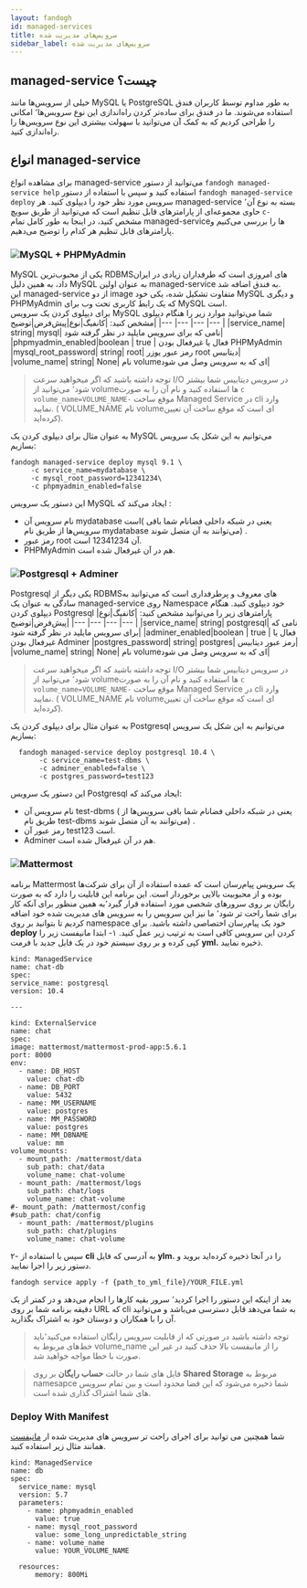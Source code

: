 ```yaml
---
layout: fandogh
id: managed-services
title: سرویس‌های مدیریت شده
sidebar_label: سرویس‌های مدیریت شده
---
```

## managed-service چیست؟
خیلی از سرویس‌ها مانند MySQL یا PostgreSQL به طور مداوم توسط کاربران فندق استفاده می‌شوند. ما در فندق برای ساده‌تر کردن راه‌اندازی این نوع سرویس‌ها٬ امکانی را طراحی کردیم که به کمک آن می‌توانید با سهولت بیشتری این نوع سرویس‌ها را راه‌اندازی کنید.

## انواع managed-service
برای مشاهده انواع managed-service می‌توانید از دستور `fandogh managed-service help` استفاده کنید و سپس با استفاده از دستور `fandogh managed-service deploy` سرویس مورد نظر خود را دیپلوی کنید.
هر managed-service بسته به نوع آن٬ حاوی مجموعه‌ای از پارامتر‌های قابل تنظیم است که می‌توانید از طریق سویچ `c-`  مشخص کنید، در اینجا به طور کامل تمام managed-service‌ها را بررسی می‌کنیم و پارامتر‌های قابل تنظیم هر کدام را توضیح می‌دهیم.


### ![MySQL + PHPMyAdmin](/img/docs/mysql-phpmyadmin.png "MySQL + PHPMyAdmin")

MySQL یکی از محبوب‌ترین RDBMS‌های امروزی است که طرفداران زیادی در ایران داد، به همین دلیل MySQL به عنوان اولین managed-service به فندق اضافه شد.\
این managed-service از دو image متفاوت تشکیل شده، یکی خود MySQL و دیگری PHPMyAdmin که یک رابط کاربری تحت وب برای MySQL است.\
برای دیپلوی کردن یک سرویس MySQL شما می‌توانید موارد زیر را هنگام دیپلوی مشخص کنید:
|کانفیگ|نوع|پیش‌فرض|توضیح|
|---	|---	|---	|---	|
|service_name| string| mysql| نامی که برای سرویس مایلید در نظر گرفته شود|
|phpmyadmin_enabled|boolean | true | فعال یا غیرفعال بودن PHPMyAdmin
|mysql_root_password| string| root| رمز عبور یوزر root دیتابیس|
|volume_name| string| None| نام volumeای که به سرویس وصل می شود|

> توجه داشته باشید که اگر میخواهید سرعت I/O در سرویس دیتابیس شما بیشتر شود٬ می‌توانید از volume‌ها استفاده کنید و نام آن را به صورت `c volume_name=VOLUME_NAME-` موقع ساخت Managed Service در cli وارد نمایید. ( VOLUME_NAME نام volume‌ای است که موقع ساخت آن تعیین کرده‌اید).

به عنوان مثال برای دیپلوی کردن یک MySQL می‌توانیم به این شکل یک سرویس بسازیم:
```
fandogh managed-service deploy mysql 9.1 \
     -c service_name=mydatabase \
     -c mysql_root_password=12341234\
     -c phpmyadmin_enabled=false
```
این دستور یک سرویس MySQL ایجاد می‌کند که :
* نام سرویس آن mydatabase است( یعنی در شبکه داخلی فضانام شما باقی سرویس‌ها از طریق نام mydatabase می‌توانند به آن متصل شوند) .
* رمز عبور root آن 12341234 است.
*  PHPMyAdmin هم در آن غیر‌فعال شده است.

### ![Postgresql + Adminer](/img/docs/postgresql-adminer.png "Postgresql + Adminer")

Postgresql یکی دیگر از RDBMS‌های معروف و پرطرفداری است که می‌توانید به سادگی به عنوان یک managed-service روی Namespace خود دیپلوی کنید.
هنگام دیپلوی کردن Postgresql پارامتر‌های زیر را می‌توانید مشخص کنید:
|کانفیگ|نوع|پیش‌فرض|توضیح|
|---	|---	|---	|---	|
|service_name| string| postgresql| نامی که برای سرویس مایلید در نظر گرفته شود|
|adminer_enabled|boolean | true | فعال یا غیرفعال بودن Adminer
|postgres_password| string| postgres| رمز عبور دیتابیس|
|volume_name| string| None| نام volumeای که به سرویس وصل می شود|

> توجه داشته باشید که اگر میخواهید سرعت I/O در سرویس دیتابیس شما بیشتر شود٬ می‌توانید از volume‌ها استفاده کنید و نام آن را به صورت `c volume_name=VOLUME_NAME-` موقع ساخت Managed Service در cli وارد نمایید. ( VOLUME_NAME نام volume‌ای است که موقع ساخت آن تعیین کرده‌اید).
> 
به عنوان مثال برای دیپلوی کردن یک Postgresql می‌توانیم به این شکل یک سرویس بسازیم:
```
  fandogh managed-service deploy postgresql 10.4 \
       -c service_name=test-dbms \
       -c adminer_enabled=false \
       -c postgres_password=test123
```
این دستور یک سرویس Postgresql ایجاد می‌کند که:
* نام سرویس آن test-dbms ( یعنی در شبکه داخلی فضانام شما باقی سرویس‌ها از طریق نام test-dbms می‌توانند به آن متصل شوند) .
* رمز عبور آن test123 است.
*  Adminer هم در آن غیر‌فعال شده است.

### ![Mattermost](/img/docs/mattermost_messenger.png "Mattermost")
  
  برنامه Mattermost یک سرویس پیام‌رسان است که عمده استفاده از آن برای شرکت‌ها بوده و از محبوبیت بالایی برخوردار است. این برنامه این قابلیت را دارد که به صورت رایگان بر روی سرورهای شخصی مورد استفاده قرار گیرد٬به همین منظور برای آنکه کار برای شما راحت تر شود٬ ما نیز این سرویس را به سرویس های مدیریت شده خود اضافه کردیم تا بتوانید بر روی namespace خود یک پیام‌رسان اختصاصی داشته باشید.
  برای **deploy** کردن این سرویس کافی است به ترتیب زیر عمل کنید.
  ۱- ابتدا مانیفست زیر را کپی کرده و بر روی سیستم خود در یک فایل جدید با فرمت **yml.** ذخیره نمایید.
  ```
  kind: ManagedService
name: chat-db
spec:
  service_name: postgresql
  version: 10.4

---

kind: ExternalService
name: chat
spec:
  image: mattermost/mattermost-prod-app:5.6.1
  port: 8000
  env:
    - name: DB_HOST
      value: chat-db
    - name: DB_PORT
      value: 5432
    - name: MM_USERNAME
      value: postgres
    - name: MM_PASSWORD
      value: postgres
    - name: MM_DBNAME
      value: mm
  volume_mounts:
    - mount_path: /mattermost/data
      sub_path: chat/data
      volume_name: chat-volume
    - mount_path: /mattermost/logs
      sub_path: chat/logs
      volume_name: chat-volume
#- mount_path: /mattermost/config
#sub_path: chat/config
    - mount_path: /mattermost/plugins
      sub_path: chat/plugins
      volume_name: chat-volume
 ```

۲- سپس با استفاده از **cli** به آدرسی که فایل **ylm.**  را در آنجا ذخیره کرده‌اید بروید و دستور زیر را اجرا نمایید.
```
fandogh service apply -f {path_to_yml_file}/YOUR_FILE.yml
```
بعد از اینکه این دستور را اجرا کردید٬ سرور بقیه کارها را انجام می‌دهد و در کمتر از یک دقیقه برنامه شما بر روی URL که cli به شما می‌دهد قابل دسترسی می‌باشد و می‌توانید آن را با همکاران و دوستان خود به اشتراک بگذارید.

> توجه داشته باشید در صورتی که از قابلیت سرویس رایگان استفاده می‌کنید٬باید خط‌های مربوط به  volume_name را از مانیفست بالا حذف کنید در غیر این صورت با خطا مواجه خواهید شد.

> فایل های شما در حالت **حساب رایگان** بر روی **Shared Storage** مربوط به namesapce شما ذخیره می‌شود که این فضا محدود است و بین تمام سرویس های شما اشتراک گذاری شده است.
### Deploy With Manifest
  

شما همچنین می توانید برای اجرای راحت تر سرویس های مدیریت شده ار [مانیفست](https://docs.fandogh.cloud/docs/service-manifest.html) همانند مثال زیر استفاده کنید.

```
kind: ManagedService
name: db
spec:
  service_name: mysql
  version: 5.7
  parameters:
    - name: phpmyadmin_enabled
      value: true
    - name: mysql_root_password
      value: some_long_unpredictable_string
    - name: volume_name
      value: YOUR_VOLUME_NAME

  resources:
      memory: 800Mi
```
